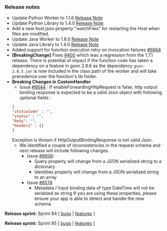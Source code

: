 ### Release notes
<!-- Please add your release notes in the following format:
- My change description (#PR)
-->

- Update Python Worker to 1.1.6 [Release Note](https://github.com/Azure/azure-functions-python-worker/releases/tag/1.1.6)
- Update Python Library to 1.4.0 [Release Note](https://github.com/Azure/azure-functions-python-library/releases/tag/1.4.0)
- Add a new host.json property "watchFiles" for restarting the Host when files are modified.
- Update Java Worker to 1.8.0 [Release Note](https://github.com/Azure/azure-functions-java-worker/releases/tag/1.8.0)
- Update Java Library to 1.4.0 [Release Note](https://github.com/Azure/azure-functions-java-library)
- Added support for function execution retry on invocation failures [#6664](https://github.com/Azure/azure-functions-host/issues/6664)
- **[BreakingChange]** Fixes [#400](https://github.com/Azure/azure-functions-java-worker/issues/400) which was a regression from the 1.7.1 release.
   There is potential of impact if the function code has taken a dependency on a feature in gson 2.8.6 as the dependency `gson-2.8.5.jar` is now included in the class path of the worker and will take precedence over the function's lib folder.
- **Breaking Changes in CustomHandler**
    -  Issue [#6644](https://github.com/Azure/azure-functions-host/issues/6644) : If enableForwardingHttpRequest is false, http output binding response is expected to be a valid Json object with following optional fields :
    ```json
    {
    "statusCode" : "",
    "status" : "",
    "body": "",
    "headers" : {}
    }
    ```
    Exception is thrown if HttpOutputBindingResponse is not valid Json.
    - We identified a couple of inconsistencies in the request schema and next release will include following changes.
        - Issue [#6606](https://github.com/Azure/azure-functions-host/issues/6606): 
            - Query property will change from a JSON serialized string to a dictionary
            - Identities property will change from a JSON serialized string to an array
        - Issue [#6574](https://github.com/Azure/azure-functions-host/issues/6574)
            - Metadata / Input binding data of type DateTime will not be serialzed as string
    If you are using these properties, please ensure your app is able to detect and handle the new schema.

**Release sprint:** Sprint 84
[ [bugs](https://github.com/Azure/azure-functions-host/issues?q=is%3Aissue+milestone%3A%22Functions+Sprint+84%22+label%3Abug+is%3Aclosed) | [features](https://github.com/Azure/azure-functions-host/issues?q=is%3Aissue+milestone%3A%22Functions+Sprint+84%22+label%3Afeature+is%3Aclosed) ]

**Release sprint:** Sprint 85
[ [bugs](https://github.com/Azure/azure-functions-host/issues?q=is%3Aissue+milestone%3A%22Functions+Sprint+85%22+label%3Abug+is%3Aclosed) | [features](https://github.com/Azure/azure-functions-host/issues?q=is%3Aissue+milestone%3A%22Functions+Sprint+85%22+label%3Afeature+is%3Aclosed) ]